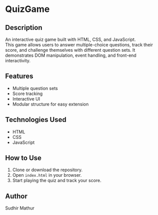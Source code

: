 # QuizGame

## Description
An interactive quiz game built with HTML, CSS, and JavaScript.  
This game allows users to answer multiple-choice questions, track their score, and challenge themselves with different question sets. It demonstrates DOM manipulation, event handling, and front-end interactivity.

## Features
- Multiple question sets
- Score tracking
- Interactive UI
- Modular structure for easy extension

## Technologies Used
- HTML
- CSS
- JavaScript

## How to Use
1. Clone or download the repository.
2. Open `index.html` in your browser.
3. Start playing the quiz and track your score.

## Author
Sudhir Mathur

